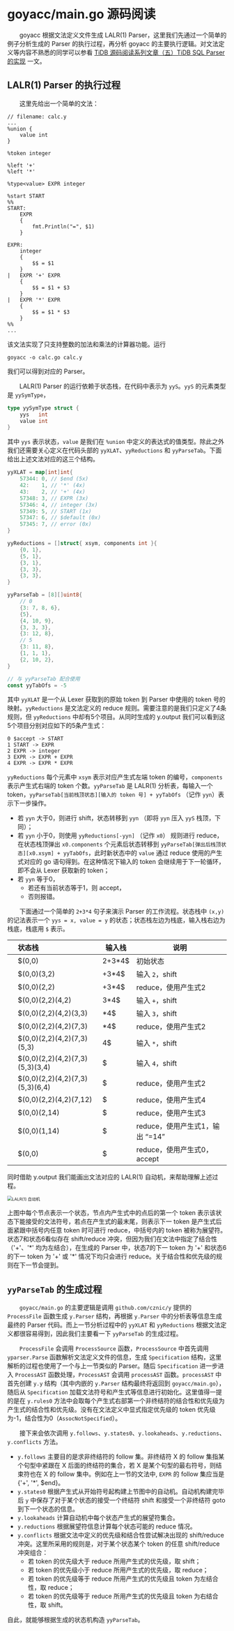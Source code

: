 goyacc/main.go 源码阅读
===

&emsp;&emsp;goyacc 根据文法定义文件生成 LALR(1) Parser，这里我们先通过一个简单的例子分析生成的 Parser 的执行过程，再分析
goyacc
的主要执行逻辑。对文法定义等内容不熟悉的同学可以参看 [TiDB 源码阅读系列文章（五）TiDB SQL Parser 的实现](https://pingcap.com/blog-cn/tidb-source-code-reading-5/)
一文。

## LALR(1) Parser 的执行过程

&emsp;&emsp;这里先给出一个简单的文法：

```
// filename: calc.y
...
%union {
	value int
}

%token integer

%left '+'
%left '*'

%type<value> EXPR integer

%start START
%%
START:
	EXPR
	{
		fmt.Println("=", $1)
	}

EXPR:
	integer
	{
		$$ = $1
	}
|	EXPR '+' EXPR
	{
		$$ = $1 + $3
	}
|	EXPR '*' EXPR
	{
		$$ = $1 * $3
	}
%%
...
```

该文法实现了只支持整数的加法和乘法的计算器功能。运行

```
goyacc -o calc.go calc.y
```

我们可以得到对应的 Parser。

&emsp;&emsp;LALR(1) Parser 的运行依赖于状态栈，在代码中表示为 `yyS`。`yyS` 的元素类型是 `yySymType`，

```go
type yySymType struct {
	yys   int
	value int
}
```

其中 `yys` 表示状态，`value` 是我们在 `%union`
中定义的表达式的值类型。除此之外我们还需要关心定义在代码头部的 `yyXLAT`、`yyReductions` 和 `yyParseTab`。下面给出上述文法对应的这三个结构。

```go
yyXLAT = map[int]int{
	57344: 0, // $end (5x)
	42:    1, // '*' (4x)
	43:    2, // '+' (4x)
	57348: 3, // EXPR (3x)
	57346: 4, // integer (3x)
	57349: 5, // START (1x)
	57347: 6, // $default (0x)
	57345: 7, // error (0x)
}

yyReductions = []struct{ xsym, components int }{
	{0, 1},
	{5, 1},
	{3, 1},
	{3, 3},
	{3, 3},
}

yyParseTab = [8][]uint8{
	// 0
	{3: 7, 8, 6},
	{5},
	{4, 10, 9},
	{3, 3, 3},
	{3: 12, 8},
	// 5
	{3: 11, 8},
	{1, 1, 1},
	{2, 10, 2},
}

// 与 yyParseTab 配合使用
const yyTabOfs = -5
```

其中 `yyXLAT` 是一个从 Lexer 获取到的原始 token 到 Parser 中使用的 token 号的映射。`yyReductions` 是文法定义的 reduce
规则。需要注意的是我们只定义了4条规则，但 `yyReductions` 中却有5个项目。从同时生成的 y.output 我们可以看到这5个项目分别对应如下的5条产生式：

```
0 $accept -> START
1 START -> EXPR
2 EXPR -> integer
3 EXPR -> EXPR + EXPR
4 EXPR -> EXPR * EXPR
```

`yyReductions` 每个元素中 `xsym` 表示对应产生式左端 token 的编号，`components` 表示产生式右端的 token 个数。`yyParseTab` 是
LALR(1) 分析表，每输入一个 token，`yyParseTab[当前栈顶状态][输入的 token 号] + yyTabOfs` （记作 `yyn`）表示下一步操作。

- 若 `yyn` 大于0，则进行 shift，状态转移到 `yyn` （即将 `yyn` 压入 `yyS` 栈顶，下同）；
- 若 `yyn` 小于0，则使用 `yyReductions[-yyn]` （记作 `x0`） 规则进行 reduce，在状态栈顶弹出 `x0.components`
  个元素后状态转移到 `yyParseTab[弹出后栈顶状态][x0.xsym] + yyTabOfs`，此时新状态中的 `value` 通过 reduce 使用的产生式对应的
  go 语句得到。在这种情况下输入的 token 会继续用于下一轮循环，即不会从 Lexer 获取新的 token；
- 若 `yyn` 等于0，
    - 若还有当前状态等于1，则 accept，
    - 否则报错。

&emsp;&emsp;下面通过一个简单的 `2+3*4` 句子来演示 Parser 的工作流程。状态栈中 `(x,y)` 的记法表示一个 `yys = x, value = y`
的状态；状态栈左边为栈底，输入栈右边为栈底，栈底用 `$` 表示。

|     | 状态栈                             | 输入栈    | 说明                     |
|-----|:--------------------------------|--------|------------------------|
|     | $(0,0)                          | 2+3*4$ | 初始状态                   |
|     | $(0,0)(3,2)                     | +3*4$  | 输入 `2`，shift           |
|     | $(0,0)(2,2)                     | +3*4$  | reduce，使用产生式2          |
|     | $(0,0)(2,2)(4,2)                | 3*4$   | 输入 `+`，shift           |
|     | $(0,0)(2,2)(4,2)(3,3)           | *4$    | 输入 `3`，shift           |
|     | $(0,0)(2,2)(4,2)(7,3)           | *4$    | reduce，使用产生式2          |
|     | $(0,0)(2,2)(4,2)(7,3)(5,3)      | 4$     | 输入 `*`，shift           |
|     | $(0,0)(2,2)(4,2)(7,3)(5,3)(3,4) | $      | 输入 `4`，shift           |
|     | $(0,0)(2,2)(4,2)(7,3)(5,3)(6,4) | $      | reduce，使用产生式2          |
|     | $(0,0)(2,2)(4,2)(7,12)          | $      | reduce，使用产生式4          |
|     | $(0,0)(2,14)                    | $      | reduce，使用产生式3          |
|     | $(0,0)(1,14)                    | $      | reduce，使用产生式1，输出 “=14” |
|     | $(0,0)                          | $      | reduce，使用产生式0，accept   |

同时借助 y.output 我们能画出文法对应的 LALR(1) 自动机，来帮助理解上述过程。

<img src="goyacc.md.png" alt="LALR(1) 自动机" style="zoom:67%;" />

上图中每个节点表示一个状态，节点内产生式中的点后的第一个 token 表示该状态下能接受的文法符号，若点在产生式的最末尾，则表示下一
token 是产生式后面紧跟中括号内任意 token 时可进行 reduce，中括号内的 token 被称为展望符。状态7和状态6看似存在 shift/reduce
冲突，但因为我们在文法中指定了结合性（'+'、'*' 均为左结合），在生成的 Parser 中，状态7的下一 token 为 '+' 和状态6的下一 token
为 '+' 或 '\*' 情况下均只会进行 reduce。关于结合性和优先级的规则在下一节会提到。

## `yyParseTab` 的生成过程

&emsp;&emsp;`goyacc/main.go` 的主要逻辑是调用 `github.com/cznic/y` 提供的 `ProcessFile` 函数生成 `y.Parser`
结构，再根据 `y.Parser` 中的分析表等信息生成最终的 Parser 代码。而上一节分析过程中的 `yyXLAT` 和 `yyReductions`
根据文法定义都很容易得到，因此我们主要看一下 `yyParseTab` 的生成过程。

&emsp;&emsp;`ProcessFile` 会调用 `ProcessSource` 函数，`ProcessSource` 中首先调用 `yparser.Parse`
函数解析文法定义文件的信息，生成 `Specification` 结构，这里解析的过程也使用了一个与上一节类似的
Parser。随后 `Specification` 进一步进入 `ProcessAST` 函数处理，`ProcessAST` 会调用 `processAST` 函数。`processAST`
中首先创建 `y.y` 结构（其中内嵌的 `y.Parser` 结构最终将返回到 `goyacc/main.go`），随后从 `Specification`
加载文法符号和产生式等信息进行初始化。这里值得一提的是在 `y.rules0`
方法中会取每个产生式右部第一个非终结符的结合性和优先级为产生式的结合性和优先级。没有在文法定义中显式指定优先级的 token
优先级为-1，结合性为0（`AssocNotSpecified`）。

&emsp;&emsp;接下来会依次调用 `y.follows`、`y.states0`、`y.lookaheads`、`y.reductions`、`y.conflicts` 方法。

- `y.follows` 主要目的是求非终结符的 follow 集。非终结符 X 的 follow 集指某个句型中紧跟在 X 后面的终结符的集合，若 X
  是某个句型的最右符号，则结束符也在 X 的 follow 集中。例如在上一节的文法中, `EXPR` 的 follow 集应当是 {'+', '*', $end}。
- `y.states0` 根据产生式从开始符号起构建上节图中的自动机。自动机构建完毕后 `y` 中保存了对于某个状态的接受一个终结符 shift
  和接受一个非终结符 goto 到下一个状态的信息。
- `y.lookaheads` 计算自动机中每个状态产生式的展望符集合。
- `y.reductions` 根据展望符信息计算每个状态可能的 reduce 情况。
- `y.conflicts` 根据文法中定义的优先级和结合性尝试解决出现的 shift/reduce 冲突。这里所采用的规则是，对于某个状态某个 token
  的任意 shift/reduce 冲突组合：
    - 若 token 的优先级大于 reduce 所用产生式的优先级，取 shift；
    - 若 token 的优先级小于 reduce 所用产生式的优先级，取 reduce；
    - 若 token 的优先级等于 reduce 所用产生式的优先级且 token 为左结合性，取 reduce；
    - 若 token 的优先级等于 reduce 所用产生式的优先级且 token 为右结合性，取 shift。

自此，就能够根据生成的状态机构造 `yyParseTab`。
